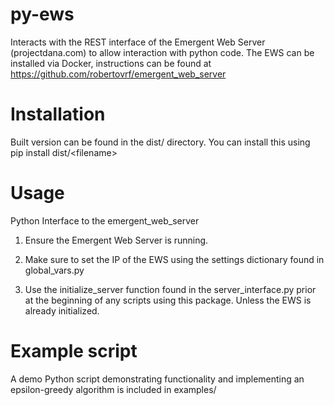 # py-ews
Interacts with the REST interface of the Emergent Web Server (projectdana.com) to allow interaction with python code.
The EWS can be installed via Docker, instructions can be found at https://github.com/robertovrf/emergent_web_server

# Installation
Built version can be found in the dist/ directory. You can install this using pip install dist/&lt;filename>

# Usage
Python Interface to the emergent_web_server
1. Ensure the Emergent Web Server is running.

2. Make sure to set the IP of the EWS using the settings dictionary found in global_vars.py

3. Use the initialize_server function found in the server_interface.py prior at the beginning of any scripts using this package. Unless the EWS is already initialized.

# Example script
A demo Python script demonstrating functionality and implementing an epsilon-greedy algorithm is included in examples/


